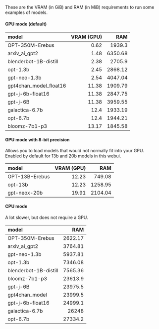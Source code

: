 These are the VRAM (in GiB) and RAM (in MiB) requirements to run some examples of models.

#### GPU mode (default)

| model                  |   VRAM (GPU) |     RAM |
|:-----------------------|-------------:|--------:|
| OPT-350M-Erebus        |         0.62 | 1939.3  |
| arxiv_ai_gpt2          |         1.48 | 6350.68 |
| blenderbot-1B-distill  |         2.38 | 2705.9  |
| opt-1.3b               |         2.45 | 2868.12 |
| gpt-neo-1.3b           |         2.54 | 4047.04 |
| gpt4chan_model_float16 |        11.38 | 1909.79 |
| gpt-j-6b-float16       |        11.38 | 2847.75 |
| gpt-j-6B               |        11.38 | 3959.55 |
| galactica-6.7b         |        12.4  | 1933.19 |
| opt-6.7b               |        12.4  | 1944.21 |
| bloomz-7b1-p3          |        13.17 | 1845.58 |

#### GPU mode with 8-bit precision

Allows you to load models that would not normally fit into your GPU. Enabled by default for 13b and 20b models in this webui.

| model          |   VRAM (GPU) |     RAM |
|:---------------|-------------:|--------:|
| OPT-13B-Erebus |        12.23 |  749.08 |
| opt-13b        |        12.23 | 1258.95 |
| gpt-neox-20b   |        19.91 | 2104.04 |

#### CPU mode

A lot slower, but does not require a GPU.

| model                  |      RAM |
|:-----------------------|---------:|
| OPT-350M-Erebus        |  2622.17 |
| arxiv_ai_gpt2          |  3764.81 |
| gpt-neo-1.3b           |  5937.81 |
| opt-1.3b               |  7346.08 |
| blenderbot-1B-distill  |  7565.36 |
| bloomz-7b1-p3          | 23613.9  |
| gpt-j-6B               | 23975.5  |
| gpt4chan_model         | 23999.5  |
| gpt-j-6b-float16       | 24999.1  |
| galactica-6.7b         | 26248    |
| opt-6.7b               | 27334.2  |
